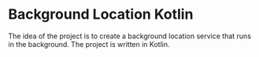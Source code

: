# Background Location Kotlin

The idea of the project is to create a background location service that runs in the background. The project is written in Kotlin.
